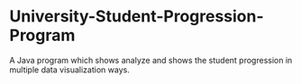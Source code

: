 # University-Student-Progression-Program
A Java program which shows analyze and shows the student progression in multiple data visualization ways.
